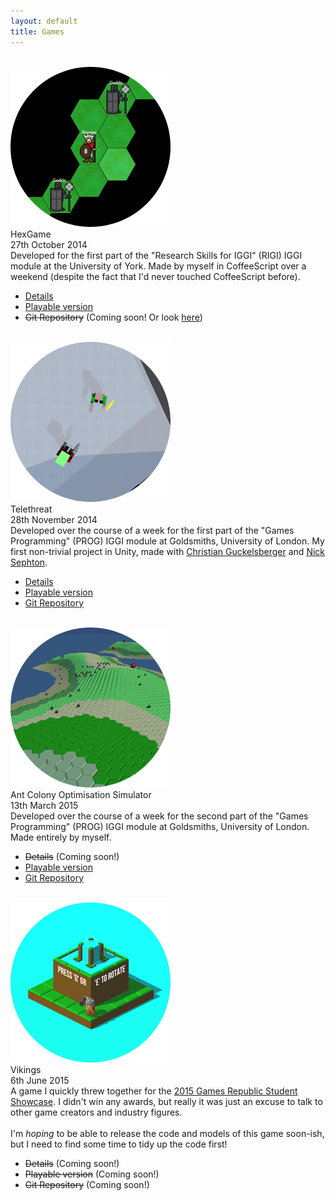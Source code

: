```yaml
---
layout: default
title: Games
---
```


<link rel="stylesheet" href="{{ site.baseurl }}/css/demobox.css">

<br/>
<div class="demo-box">
	<img src="/resources/demos/hexgame-256x256.png"/>
	<div class="demo-details">
		<div class="demo-details-inner">
			<div class="demo-title">
				HexGame
			</div>
			<div class="demo-date">
				27th October 2014
			</div>
			<div class="demo-description">
				Developed for the first part of the "Research Skills for IGGI" (RIGI) IGGI module at the University of York. Made by myself in CoffeeScript over a weekend (despite the fact that I'd never touched CoffeeScript before). 
			</div>
			<ul class="demo-links">
				<li><a href="/games/hexgame/details/">Details</a></li>
				<li><a href="/games/hexgame/play/">Playable version</a></li>
				<li><strike>Git Repository</strike> (Coming soon! Or look <a href="https://github.com/bedder/bedder.github.io/tree/master/games/hexgame">here</a>)</li>
			</ul>
		</div>
	</div>
</div>
<br/>
<div class="demo-box">
	<img src="/resources/demos/telethreat-256x256.png"/>
	<div class="demo-details">
		<div class="demo-details-inner">
			<div class="demo-title">
				Telethreat
			</div>
			<div class="demo-date">
				28th November 2014
			</div>
			<div class="demo-description">
				Developed over the course of a week for the first part of the "Games Programming" (PROG) IGGI module at Goldsmiths, University of London. My first non-trivial project in Unity, made with <a href="http://ccg.doc.gold.ac.uk/christianguckelsberger/">Christian Guckelsberger</a> and <a href="http://www-users.cs.york.ac.uk/~nsephton/">Nick Sephton</a>.
			</div>
			<ul class="demo-links">
				<li><a href="/games/telethreat/details/">Details</a></li>
				<li><a href="/games/telethreat/play/">Playable version</a></li>
				<li><a href="https://github.com/bedder/Telethreat">Git Repository</a></li>
			</ul>
		</div>
	</div>
</div>
<br/>
<div class="demo-box">
	<img src="/resources/demos/aco-256x256.png"/>
	<div class="demo-details">
		<div class="demo-details-inner">
			<div class="demo-title">
				Ant Colony Optimisation Simulator
			</div>
			<div class="demo-date">
				13th March 2015
			</div>
			<div class="demo-description">
				Developed over the course of a week for the second part of the "Games Programming" (PROG) IGGI module at Goldsmiths, University of London. Made entirely by myself.
			</div>
			<ul class="demo-links">
				<li><strike>Details</strike> (Coming soon!)</li>
				<li><a href="/games/aco/play/">Playable version</a></li>
				<li><a href="https://github.com/bedder/WorldGenAco">Git Repository</a></li>
			</ul>
		</div>
	</div>
</div>
<br/>
<div class="demo-box">
	<img src="/resources/demos/vikings-256x256.png"/>
	<div class="demo-details">
		<div class="demo-details-inner">
			<div class="demo-title">
				Vikings
			</div>
			<div class="demo-date">
				6th June 2015
			</div>
			<div class="demo-description">
				A game I quickly threw together for the <a href="http://gamerepublic.net/networking-events/student-showcase-2015/">2015 Games Republic Student Showcase</a>. I didn't win any awards, but really it was just an excuse to talk to other game creators and industry figures.
				<br/>
				<br/>
				I'm <i>hoping</i> to be able to release the code and models of this game soon-ish, but I need to find some time to tidy up the code first!
			</div>
			<ul class="demo-links">
				<li><strike>Details</strike> (Coming soon!)</li>
				<li><strike>Playable version</strike> (Coming soon!)</li>
				<li><strike>Git Repository</strike> (Coming soon!)</li>
			</ul>
		</div>
	</div>
</div>

